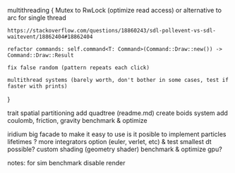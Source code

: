 multithreading {
	Mutex to RwLock (optimize read access) or alternative to arc for single thread
	
	https://stackoverflow.com/questions/18860243/sdl-pollevent-vs-sdl-waitevent/18862404#18862404

	refactor commands: self.command<T: Command>(Command::Draw::new()) -> Command::Draw::Result

	fix false random (pattern repeats each click)

	multithread systems (barely worth, don't bother in some cases, test if faster with prints)
}

trait spatial partitioning
add quadtree (readme.md)
create boids system
add coulomb, friction, gravity
benchmark & optimize

iridium big facade to make it easy to use
is it posible to implement particles lifetimes ?
more integrators option (euler, verlet, etc) & test smallest dt possible?
custom shading (geometry shader)
benchmark & optimize gpu?

notes:
for sim benchmark disable render
